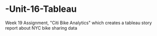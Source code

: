 # -Unit-16-Tableau
Week 19 Assignment, "Citi Bike Analytics" which creates a tableau story report about NYC bike sharing data
